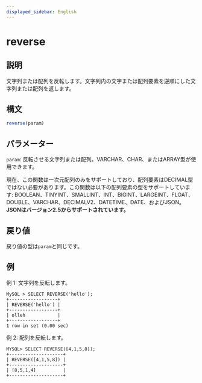 ```yaml
---
displayed_sidebar: English
---
```


# reverse

## 説明

文字列または配列を反転します。文字列内の文字または配列要素を逆順にした文字列または配列を返します。

## 構文

```Haskell
reverse(param)
```

## パラメーター

`param`: 反転させる文字列または配列。VARCHAR、CHAR、またはARRAY型が使用できます。

現在、この関数は一次元配列のみをサポートしており、配列要素はDECIMAL型ではない必要があります。この関数は以下の配列要素の型をサポートしています: BOOLEAN、TINYINT、SMALLINT、INT、BIGINT、LARGEINT、FLOAT、DOUBLE、VARCHAR、DECIMALV2、DATETIME、DATE、およびJSON。**JSONはバージョン2.5からサポートされています。**

## 戻り値

戻り値の型は`param`と同じです。

## 例

例 1: 文字列を反転します。

```Plain Text
MySQL > SELECT REVERSE('hello');
+------------------+
| REVERSE('hello') |
+------------------+
| olleh            |
+------------------+
1 row in set (0.00 sec)
```

例 2: 配列を反転します。

```Plain Text
MYSQL> SELECT REVERSE([4,1,5,8]);
+--------------------+
| REVERSE([4,1,5,8]) |
+--------------------+
| [8,5,1,4]          |
+--------------------+
```
